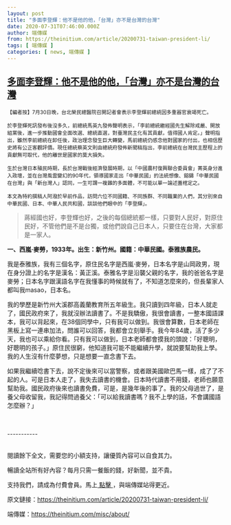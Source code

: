 ```yaml
---
layout: post
title: "多面李登輝：他不是他的他，「台灣」亦不是台灣的台灣"
date: 2020-07-31T07:46:00.000Z
author: 端傳媒
from: https://theinitium.com/article/20200731-taiwan-president-li/
tags: [ 端傳媒 ]
categories: [ news, 端傳媒 ]
---
```

<!--1596181560000-->
[多面李登輝：他不是他的他，「台灣」亦不是台灣的台灣](https://theinitium.com/article/20200731-taiwan-president-li/)
------

<div>
<section>  <article><p><small>【編者按】7月30日晚，台北榮民總醫院召開記者會表示李登輝前總統因多重器官衰竭死亡。</small></p><p><small>於李登輝死訊發布後沒多久，前總統馬英九發佈聲明表示，「李前總統繼經國先生解除戒嚴、開放組黨後，進一步推動國會全面改選、總統直選，對臺灣民主化有其貢獻，值得國人肯定。」聲明指出，雖然李前總統在卸任後，政治理念發生巨大轉變，馬前總統仍感念他對國家的付出，也相信歷史將有公正客觀評價。現任總統蔡英文則由總統府發佈新聞稿指出，李前總統在台灣民主歷程上的貢獻無可取代，他的離世是國家的莫大損失。</small></p><p><small>生於台灣日本殖民時期，長於台灣戰後經濟發展時期，以「中國農村復興聯合委員會」菁英身分進入政壇，並在台灣風雲變幻的90年代，領導國家走出「中華民國」的法統想像、鎔鑄「中華民國在台灣」與「新台灣人」認同，一生可謂一複雜的多面體，不可能以單一論述蓋棺定之。</small></p><p><small>本文為特約撰稿人阿潑於早前作品，訪問六位不同國籍、不同族群、不同職業的人們，其分別來自中華民國、日本、中華人民共和國，談談他們眼中的「李登輝」。</small></p><blockquote><p>蔣經國也好，李登輝也好，之後的每個總統都一樣，只要對人民好，對原住民好，不管他們是不是台獨，或他們說自己日本人，只要住在台灣，大家都是一家人。</p></blockquote><p><strong>一、西嵐‧麥勞，1933年。出生：新竹州。國籍：中華民國。泰雅族農民。</strong></p><p>我是泰雅族，我有三個名字，原住民名字是西嵐‧麥勞，日本名字是山岡政男，現在身分證上的名字是漢名：黃正溪。泰雅名字是沿襲父親的名字，我的爸爸名字是麥勞；日本名字跟漢語名字在我懂事的時候就有了，不知道怎麼來的，但長輩家人都叫我masao，日本名。</p><p>我的學歷是新竹州大溪郡高義蘭教育所五年級生。我只讀到四年級，日本人就走了，國民政府來了，我就沒辦法讀書了。不是我驕傲，我很會讀書，一整本國語課本，我可以背起來，在38個同學中，只有我可以做到。我很會算數，日本老師在黑板上寫一連串加法，問誰可以回答，我都會立刻舉手。我今年84歲，活了多少天，我也可以乘給你看。只有我可以做到，日本老師都會摸我的頭說：「好聰明，好聰明的孩子。」原住民很窮，他知道我可能不能繼續升學，就說要幫助我上學。我的人生沒有什麼夢想，只是想要一直念書下去。</p><p>如果我繼續唸書下去，說不定後來可以當警察，或者跟美國歐巴馬一樣，成了了不起的人。可是日本人走了，我失去讀書的機會。日本時代讀書不用錢，老師也願意幫助我。國民政府後來也讀書免費，可是，是幾年後的事了。我的父母過世了，是養父母收留我，我記得問過養父：「可以給我讀書嗎？我不上學的話，不會講國語怎麼辦？」</p>                                                                                       <br><br>-----------<br><br><p>閱讀餘下全文，需要您的小額支持，讓優質內容可以自食其力。</p><p>暢讀全站所有好內容？每月只需一餐飯的錢，好新聞，並不貴。</p><p>支持我們，請成為付費會員。馬上<a href="https://theinitium.com/subscription/offers/"> 點擊 </a>，與端傳媒站得更近。</p></article>  <footer>          <p>        <span>原文鏈接：</span><a href="https://theinitium.com/article/20200731-taiwan-president-li/">https://theinitium.com/article/20200731-taiwan-president-li/</a>      </p>      <p>        <span>端傳媒：</span><a href="https://theinitium.com/misc/about/">https://theinitium.com/misc/about/</a>      </p>      </footer></section>
</div>
